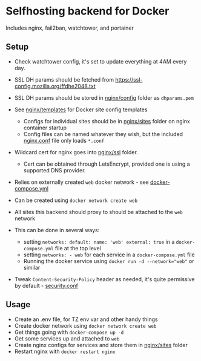 # Selfhosting backend for Docker

Includes nginx, fail2ban, watchtower, and portainer

## Setup

- Check watchtower config, it's set to update everything at 4AM every day.

- SSL DH params should be fetched from https://ssl-config.mozilla.org/ffdhe2048.txt
- SSL DH params should be stored in [nginx/config](./nginx/config) folder as `dhparams.pem`

- See [nginx/templates](./nginx/templates) for Docker site config templates
    - Configs for individual sites should be in [nginx/sites](./nginx/sites) folder on nginx container startup
    - Config files can be named whatever they wish, but the included [nginx.conf](./nginx/nginx.conf) file only loads `*.conf`

- Wildcard cert for nginx goes into [nginx/ssl](./nginx/ssl) folder.
    - Cert can be obtained through LetsEncrypt, provided one is using a supported DNS provider.

- Relies on externally created `web` docker network - see [docker-compose.yml](./docker-compose.yml)
- Can be created using `docker network create web`
- All sites this backend should proxy to should be attached to the `web` network
- This can be done in several ways:
    - setting `networks: default: name: 'web' external: true` in a `docker-compose.yml` file at the top level
    - setting `networks: - web` for each service in a `docker-compose.yml` file
    - Running the docker service using `docker run -d --network="web"` or similar

- Tweak `Content-Security-Policy` header as needed, it's quite permissive by default - [security.conf](./nginx/configs/security.conf)

## Usage

- Create an .env file, for TZ env var and other handy things
- Create docker network using `docker network create web`
- Get things going with `docker-compose up -d`
- Get some services up and attached to `web`
- Create nginx configs for services and store them in [nginx/sites](./nginx/sites) folder
- Restart nginx with `docker restart nginx`


